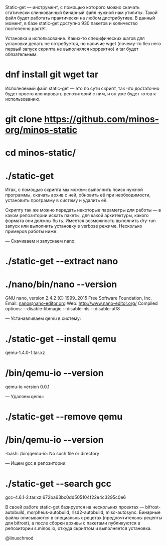 Static-get — инструмент, с помощью которого можно скачать статически слинкованный бинарный файл нужной нам утилиты. Такой файл будет работать практически на любом дистрибутиве. В данный момент, в базе static-get доступно 930 пакетов и количество постепенно растёт.

Установка и использование.
Каких-то специфических шагов для установки делать не потребуется, но наличие wget (почему-то без него первый запуск скрипта не выполнялся корректно) и tar будет обязательным.


# dnf install git wget tar


Исполняемый файл static-get — это по сути скрипт, так что достаточно будет просто клонировать репозиторий с ним, и он уже будет готов к использованию.


# git clone https://github.com/minos-org/minos-static
# cd minos-static/
# ./static-get


Итак, с помощью скрипта мы можем: выполнить поиск нужной программы, скачать архив с ней, обновить её при необходимости, установить программу в систему и удалить её.

Скрипту так же можно передать некоторые параметры для работы — в каком репозитории искать пакеты, для какой архитектуры, какого формата они должны быть. Имеется возможность выполнить dry-run запуск или выполнить установку в verbose режиме. Несколько примеров работы ниже:

— Скачиваем и запускаем nano:


# ./static-get --extract nano
# ./nano/bin/nano --version
GNU nano, version 2.4.2
(C) 1999..2015 Free Software Foundation, Inc.
Email: nano@nano-editor.org Web: http://www.nano-editor.org/
Compiled options: --disable-libmagic --disable-nls --disable-utf8



— Устанавливаем qemu в систему:


# ./static-get --install qemu
qemu-1.4.0-1.tar.xz
# /bin/qemu-io --version
qemu-io version 0.0.1


— Удаляем qemu:


# ./static-get --remove qemu
# /bin/qemu-io --version
-bash: /bin/qemu-io: No such file or directory


— Ищем gcc в репозитории:


# ./static-get --search gcc
gcc-4.6.1-2.tar.xz:672ba63bc0dd505104f22e4c3295c0e6


В своей работе static-get базируется на нескольких проектах — bifrost-autobuild, morpheus-autobuild, rlsd2-autobuild, misc-autosync. Бинарные файлы описываются в специальных рецетах (предпочтительны рецепты для bifrost), а после сборки архивы с пакетами публикуются в репозитории s.minos.io, откуда скриптом и выполняется установка.

@linuxchmod
